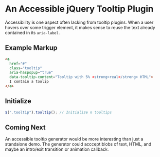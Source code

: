 # An Accessible jQuery Tooltip Plugin

Accessibility is one aspect often lacking from tooltip plugins. When a user hovers over some trigger element, it makes sense to reuse the text already contained in its `aria-label`.

## Example Markup

```html
<a
  href="#"
  class="tooltip"
  aria-haspopup="true"
  data-tooltip-content="Tooltip with 5% <strong>real</strong> HTML">
  I contain a toolip
</a>
```

## Initialize

```javascript
$(".tooltip").tooltip(); // Initialize n tooltips
```

## Coming Next

An accessible tooltip generator would be more interesting than just a standalone demo. The generator could acccept blobs of text, HTML, and maybe an intro/exit transition or animation callback.
